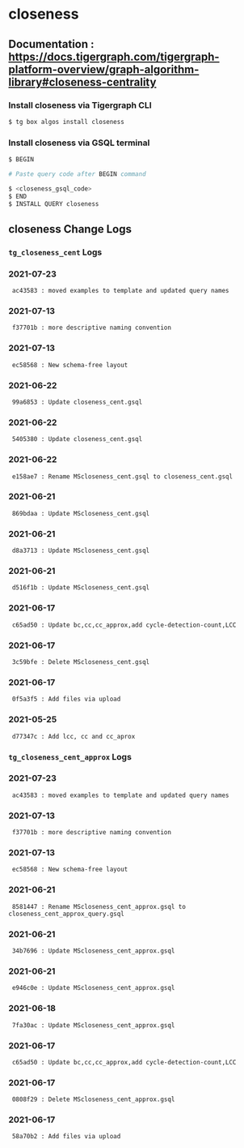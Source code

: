# closeness
## Documentation : https://docs.tigergraph.com/tigergraph-platform-overview/graph-algorithm-library#closeness-centrality
### Install closeness via Tigergraph CLI
```bash
$ tg box algos install closeness
```
### Install closeness via GSQL terminal
```bash
$ BEGIN 

# Paste query code after BEGIN command

$ <closeness_gsql_code>
$ END 
$ INSTALL QUERY closeness
```
## closeness Change Logs

### `tg_closeness_cent` Logs
### 2021-07-23 
	 ac43583 : moved examples to template and updated query names
### 2021-07-13 
	 f37701b : more descriptive naming convention
### 2021-07-13 
	 ec58568 : New schema-free layout
### 2021-06-22 
	 99a6853 : Update closeness_cent.gsql
### 2021-06-22 
	 5405380 : Update closeness_cent.gsql
### 2021-06-22 
	 e158ae7 : Rename MScloseness_cent.gsql to closeness_cent.gsql
### 2021-06-21 
	 869bdaa : Update MScloseness_cent.gsql
### 2021-06-21 
	 d8a3713 : Update MScloseness_cent.gsql
### 2021-06-21 
	 d516f1b : Update MScloseness_cent.gsql
### 2021-06-17 
	 c65ad50 : Update bc,cc,cc_approx,add cycle-detection-count,LCC
### 2021-06-17 
	 3c59bfe : Delete MScloseness_cent.gsql
### 2021-06-17 
	 0f5a3f5 : Add files via upload
### 2021-05-25 
	 d77347c : Add lcc, cc and cc_aprox

### `tg_closeness_cent_approx` Logs
### 2021-07-23 
	 ac43583 : moved examples to template and updated query names
### 2021-07-13 
	 f37701b : more descriptive naming convention
### 2021-07-13 
	 ec58568 : New schema-free layout
### 2021-06-21 
	 8581447 : Rename MScloseness_cent_approx.gsql to closeness_cent_approx_query.gsql
### 2021-06-21 
	 34b7696 : Update MScloseness_cent_approx.gsql
### 2021-06-21 
	 e946c0e : Update MScloseness_cent_approx.gsql
### 2021-06-18 
	 7fa30ac : Update MScloseness_cent_approx.gsql
### 2021-06-17 
	 c65ad50 : Update bc,cc,cc_approx,add cycle-detection-count,LCC
### 2021-06-17 
	 0808f29 : Delete MScloseness_cent_approx.gsql
### 2021-06-17 
	 58a70b2 : Add files via upload
